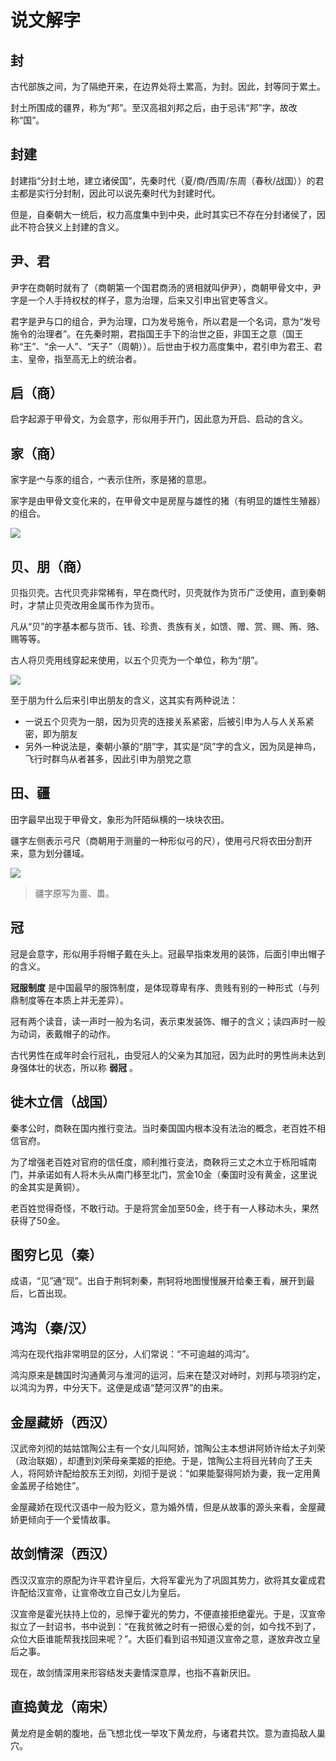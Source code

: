 # 说文解字

## 封

古代部族之间，为了隔绝开来，在边界处将土累高，为封。因此，封等同于累土。

封土所围成的疆界，称为“邦”。至汉高祖刘邦之后，由于忌讳“邦”字，故改称“国”。


## 封建

封建指“分封土地，建立诸侯国”，先秦时代（夏/商/西周/东周（春秋/战国））的君主都是实行分封制，因此可以说先秦时代为封建时代。

但是，自秦朝大一统后，权力高度集中到中央，此时其实已不存在分封诸侯了，因此不符合狭义上封建的含义。


## 尹、君

尹字在商朝时就有了（商朝第一个国君商汤的贤相就叫伊尹），商朝甲骨文中，尹字是一个人手持权杖的样子，意为治理，后来又引申出官吏等含义。

君字是尹与口的组合，尹为治理，口为发号施令，所以君是一个名词，意为“发号施令的治理者”。在先秦时期，君指国王手下的治世之臣，非国王之意（国王称“王”、“余一人”、“天子”（周朝））。后世由于权力高度集中，君引申为君王、君主、皇帝，指至高无上的统治者。

## 启（商）

启字起源于甲骨文，为会意字，形似用手开门，因此意为开启、启动的含义。

<Todo />

## 家（商）

家字是宀与豕的组合，宀表示住所，豕是猪的意思。

家字是由甲骨文变化来的，在甲骨文中是房屋与雄性的猪（有明显的雄性生殖器）的组合。

![](https://xpzheng-book.oss-cn-shenzhen.aliyuncs.com/history/%E5%AE%B6.jfif)

## 贝、朋（商）

贝指贝壳。古代贝壳非常稀有，早在商代时，贝壳就作为货币广泛使用，直到秦朝时，才禁止贝壳改用金属币作为货币。

凡从“贝”的字基本都与货币、钱、珍贵、贵族有关，如馈、赠、赏、赐、贿、赂、赐等等。

古人将贝壳用线穿起来使用，以五个贝壳为一个单位，称为“朋”。

![](https://xpzheng-book.oss-cn-shenzhen.aliyuncs.com/history/%E6%9C%8B%E5%AD%97.jfif)

至于朋为什么后来引申出朋友的含义，这其实有两种说法：
- 一说五个贝壳为一朋，因为贝壳的连接关系紧密，后被引申为人与人关系紧密，即为朋友
- 另外一种说法是，秦朝小篆的“朋”字，其实是“凤”字的含义，因为凤是神鸟，飞行时群鸟从者甚多，因此引申为朋党之意


## 田、疆

田字最早出现于甲骨文，象形为阡陌纵横的一块块农田。

疆字左侧表示弓尺（商朝用于测量的一种形似弓的尺），使用弓尺将农田分割开来，意为划分疆域。

![](https://xpzheng-book.oss-cn-shenzhen.aliyuncs.com/history/%E7%94%B0.png)

> 疆字原写为畺、畕。

## 冠

冠是会意字，形似用手将帽子戴在头上。冠最早指束发用的装饰，后面引申出帽子的含义。

**冠服制度** 是中国最早的服饰制度，是体现尊卑有序、贵贱有别的一种形式（与列鼎制度等在本质上并无差异）。

冠有两个读音，读一声时一般为名词，表示束发装饰、帽子的含义；读四声时一般为动词，表戴帽子的动作。

古代男性在成年时会行冠礼，由受冠人的父亲为其加冠，因为此时的男性尚未达到身强体壮的状态，所以称 **弱冠** 。

## 徙木立信（战国）

秦孝公时，商鞅在国内推行变法。当时秦国国内根本没有法治的概念，老百姓不相信官府。

为了增强老百姓对官府的信任度，顺利推行变法，商鞅将三丈之木立于栎阳城南门，并承诺如有人将木头从南门移至北门，赏金10金（秦国时没有黄金，这里说的金其实是黄铜）。

老百姓觉得奇怪，不敢行动。于是将赏金加至50金，终于有一人移动木头，果然获得了50金。


## 图穷匕见（秦）

成语，“见”通“现”。出自于荆轲刺秦，荆轲将地图慢慢展开给秦王看，展开到最后，匕首出现。



## 鸿沟（秦/汉）

鸿沟在现代指非常明显的区分，人们常说：“不可逾越的鸿沟”。

鸿沟原来是魏国时沟通黄河与淮河的运河，后来在楚汉对峙时，刘邦与项羽约定，以鸿沟为界，中分天下。这便是成语“楚河汉界”的由来。

## 金屋藏娇（西汉）

汉武帝刘彻的姑姑馆陶公主有一个女儿叫阿娇，馆陶公主本想讲阿娇许给太子刘荣（政治联姻），却遭到刘荣母亲栗姬的拒绝。于是，馆陶公主将目光转向了王夫人，将阿娇许配给胶东王刘彻，刘彻于是说：“如果能娶得阿娇为妻，我一定用黄金盖房子给她住”。

金屋藏娇在现代汉语中一般为贬义，意为婚外情，但是从故事的源头来看，金屋藏娇更倾向于一个爱情故事。


## 故剑情深（西汉）

西汉汉宣宗的原配为许平君许皇后，大将军霍光为了巩固其势力，欲将其女霍成君许配给汉宣帝，让宣帝改立自己女儿为皇后。

汉宣帝是霍光扶持上位的，忌惮于霍光的势力，不便直接拒绝霍光。于是，汉宣帝拟立了一封诏书，书中说到：“在我贫微之时有一把很心爱的剑，如今找不到了，众位大臣谁能帮我找回来呢？”。大臣们看到诏书知道汉宣帝之意，遂放弃改立皇后之事。

现在，故剑情深用来形容结发夫妻情深意厚，也指不喜新厌旧。


## 直捣黄龙（南宋）

黄龙府是金朝的腹地，岳飞想北伐一举攻下黄龙府，与诸君共饮。意为直捣敌人巢穴。
